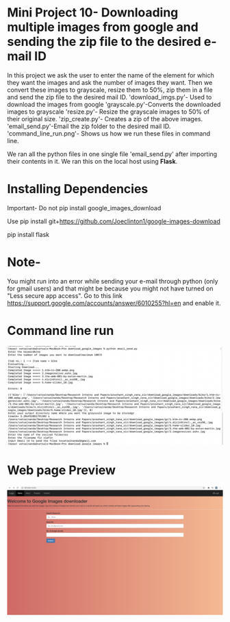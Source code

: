 # Mini Project 10- Downloading multiple images from google and sending the zip file to the desired e-mail ID

In this project we ask the user to enter the name of the element for which they want the images and ask the number of images they want. Then we convert these images to grayscale, resize them to 50%, zip them in a file and send the zip file to the desired mail ID.
'download_imgs.py'- Used to download the images from google
'grayscale.py'-Converts the downloaded images to grayscale
'resize.py'- Resize the grayscale images to 50% of their original size.
'zip_create.py'- Creates a zip of the above images.
'email_send.py'-Email the zip folder to the desired mail ID.
'command_line_run.png'- Shows us how we run these files in command line.

We ran all the python files in one single file 'email_send.py' after importing their contents in it. We ran this on the local host using **Flask**.

# Installing Dependencies

Important-
Do not pip install google_images_download

Use
pip install git+https://github.com/Joeclinton1/google-images-download

pip install flask

# Note-
You might run into an error while sending your e-mail through python (only for gmail users) and that might be because you might not have turned on "Less secure app access". Go to this link https://support.google.com/accounts/answer/6010255?hl=en and enable it.

# Command line run 

<img width="677" src="https://github.com/VatsalNanda/Mini-Projects-in-Python-ML-/blob/main/Mini_Proj_10-Download_google_images/command_line_run.png">

# Web page Preview

<img width="677" src="https://github.com/VatsalNanda/Mini-Projects-in-Python-ML-/blob/main/Mini_Proj_10-Download_google_images/web_page.png">

